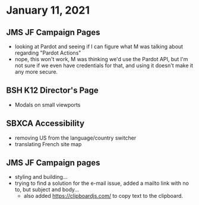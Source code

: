 # January 11, 2021

## JMS JF Campaign Pages
- looking at Pardot and seeing if I can figure what M was talking about regarding "Pardot Actions"
- nope, this won't work, M was thinking we'd use the Pardot API, but I'm not sure if we even have credentials for that, and using it doesn't make it any more secure. 

## BSH K12 Director's Page
- Modals on small viewports

## SBXCA Accessibility
- removing US from the language/country switcher
- translating French site map

## JMS JF Campaign pages
- styling and building...
- trying to find a solution for the e-mail issue, added a mailto link with no to, but subject and body...
	- also added https://clipboardjs.com/ to copy text to the clipboard. 
	